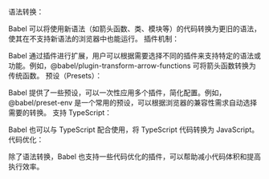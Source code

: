 语法转换：

Babel 可以将使用新语法（如箭头函数、类、模块等）的代码转换为更旧的语法，使其在不支持新语法的浏览器中也能运行。
插件机制：

Babel 通过插件进行扩展，用户可以根据需要选择不同的插件来支持特定的语法或功能。例如，@babel/plugin-transform-arrow-functions 可将箭头函数转换为传统函数。
预设（Presets）：

Babel 提供了一些预设，可以一次性应用多个插件，简化配置。例如，@babel/preset-env 是一个常用的预设，可以根据浏览器的兼容性需求自动选择需要的转换。
支持 TypeScript：

Babel 也可以与 TypeScript 配合使用，将 TypeScript 代码转换为 JavaScript。
代码优化：

除了语法转换，Babel 也支持一些代码优化的插件，可以帮助减小代码体积和提高执行效率。